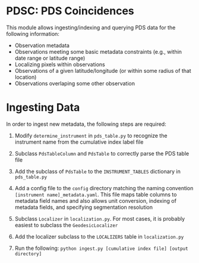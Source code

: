 PDSC: PDS Coincidences
======================

This module allows ingesting/indexing and querying PDS data for the following
information:

  - Observation metadata
  - Observations meeting some basic metadata constraints (e.g., within date
    range or latitude range)
  - Localizing pixels within observations
  - Observations of a given latitude/longitude (or within some radius of that
    location)
  - Observations overlaping some other observation

# Ingesting Data

In order to ingest new metadata, the following steps are required:

1. Modify `determine_instrument` in `pds_table.py` to recognize the instrument
name from the cumulative index label file

2. Subclass `PdsTableColumn` and `PdsTable` to correctly parse the PDS table
file

3. Add the subclass of `PdsTable` to the `INSTRUMENT_TABLES` dictionary in
`pds_table.py`

4. Add a config file to the `config` directory matching the naming convention
`[instrument name]_metadata.yaml`. This file maps table columns to metadata
field names and also allows unit conversion, indexing of metadata fields, and
specifying segmentation resolution

5. Subclass `Localizer` in `localization.py`. For most cases, it is probably
easiest to subclass the `GeodesicLocalizer`

6. Add the localizer subclass to the `LOCALIZERS` table in `localization.py`

7. Run the following: `python ingest.py [cumulative index file] [output directory]`
